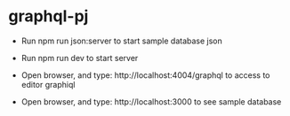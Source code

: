 # graphql-pj

* Run npm run json:server to start sample database json
* Run npm run dev to start server

* Open browser, and type: http://localhost:4004/graphql to access to editor graphiql
* Open browser, and type: http://localhost:3000 to see sample database

